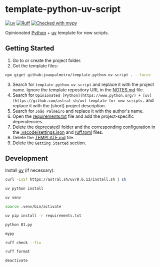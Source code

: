 # template-python-uv-script

[![uv](https://img.shields.io/endpoint?url=https://raw.githubusercontent.com/astral-sh/uv/main/assets/badge/v0.json)](https://github.com/astral-sh/uv)
[![Ruff](https://img.shields.io/endpoint?url=https://raw.githubusercontent.com/astral-sh/ruff/main/assets/badge/v2.json)](https://github.com/astral-sh/ruff)
[![Checked with mypy](https://www.mypy-lang.org/static/mypy_badge.svg)](https://mypy-lang.org/)

Opinionated [Python](https://www.python.org/) + [uv](https://github.com/astral-sh/uv) template for new scripts.

## Getting Started

1. Go to or create the project folder.
2. Get the template files:

```bash
npx giget github:joaopalmeiro/template-python-uv-script . --force
```

3. Search for `template-python-uv-script` and replace it with the project name. Ignore the template repository URL in the [NOTES.md](NOTES.md) file.
4. Search for `Opinionated [Python](https://www.python.org/) + [uv](https://github.com/astral-sh/uv) template for new scripts.` and replace it with the (short) project description.
5. Search for `João Palmeiro` and replace it with the author's name.
6. Open the [requirements.txt](requirements.txt) file and add the project-specific dependencies.
7. Delete the [deprecated/](deprecated) folder and the corresponding configuration in the [.vscode/settings.json](.vscode/settings.json) and [ruff.toml](ruff.toml) files.
8. Delete the [TEMPLATE.md](TEMPLATE.md) file.
9. Delete the [`Getting Started`](#getting-started) section.

## Development

Install [uv](https://docs.astral.sh/uv/getting-started/installation/) (if necessary):

```bash
curl -LsSf https://astral.sh/uv/0.6.13/install.sh | sh
```

```bash
uv python install
```

```bash
uv venv
```

```bash
source .venv/bin/activate
```

```bash
uv pip install -r requirements.txt
```

```bash
python 01.py
```

```bash
mypy
```

```bash
ruff check --fix
```

```bash
ruff format
```

```bash
deactivate
```
